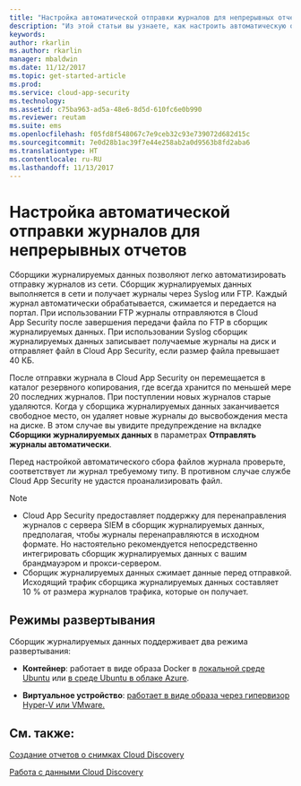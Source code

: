 ```yaml
---
title: "Настройка автоматической отправки журналов для непрерывных отчетов | Документы Майкрософт"
description: "Из этой статьи вы узнаете, как настроить автоматическую отправку журналов для непрерывных отчетов в Cloud App Security."
keywords: 
author: rkarlin
ms.author: rkarlin
manager: mbaldwin
ms.date: 11/12/2017
ms.topic: get-started-article
ms.prod: 
ms.service: cloud-app-security
ms.technology: 
ms.assetid: c75ba963-ad5a-48e6-8d5d-610fc6e0b990
ms.reviewer: reutam
ms.suite: ems
ms.openlocfilehash: f05fd8f548067c7e9ceb32c93e739072d682d15c
ms.sourcegitcommit: 7e0d28b1ac39f7e44e258ab2a0d9563b8fd2aba6
ms.translationtype: HT
ms.contentlocale: ru-RU
ms.lasthandoff: 11/13/2017
---
```

# <a name="configure-automatic-log-upload-for-continuous-reports"></a>Настройка автоматической отправки журналов для непрерывных отчетов


Сборщики журналируемых данных позволяют легко автоматизировать отправку журналов из сети. Сборщик журналируемых данных выполняется в сети и получает журналы через Syslog или FTP. Каждый журнал автоматически обрабатывается, сжимается и передается на портал. При использовании FTP журналы отправляются в Cloud App Security после завершения передачи файла по FTP в сборщик журналируемых данных.  При использовании Syslog сборщик журналируемых данных записывает получаемые журналы на диск и отправляет файл в Cloud App Security, если размер файла превышает 40 КБ.

После отправки журнала в Cloud App Security он перемещается в каталог резервного копирования, где всегда хранится по меньшей мере 20 последних журналов. При поступлении новых журналов старые удаляются. Когда у сборщика журналируемых данных заканчивается свободное место, он удаляет новые журналы до высвобождения места на диске. В этом случае вы увидите предупреждение на вкладке **Сборщики журналируемых данных** в параметрах **Отправлять журналы автоматически**.

Перед настройкой автоматического сбора файлов журнала проверьте, соответствует ли журнал требуемому типу. В противном случае службе Cloud App Security не удастся проанализировать файл.

> [!NOTE]
>-  Cloud App Security предоставляет поддержку для перенаправления журналов с сервера SIEM в сборщик журналируемых данных, предполагая, чтобы журналы перенаправляются в исходном формате. Но настоятельно рекомендуется непосредственно интегрировать сборщик журналируемых данных с вашим брандмауэром и прокси-сервером.
>- Сборщик журналируемых данных сжимает данные перед отправкой. Исходящий трафик сборщика журналируемых данных составляет 10 % от размера журналов трафика, которые он получает. 

## <a name="deployment-modes"></a>Режимы развертывания

Сборщик журналируемых данных поддерживает два режима развертывания:

-   **Контейнер**: работает в виде образа Docker в [локальной среде Ubuntu](discovery-docker-ubuntu.md) или [в среде Ubuntu в облаке Azure](discovery-docker-ubuntu-azure.md). 

-   **Виртуальное устройство**: [работает в виде образа через гипервизор Hyper-V или VMware.](configure-automatic-log-upload-for-continuous-reports.md)




## <a name="see-also"></a>См. также:
 
[Создание отчетов о снимках Cloud Discovery](create-snapshot-cloud-discovery-reports.md)

[Работа с данными Cloud Discovery](working-with-cloud-discovery-data.md)

